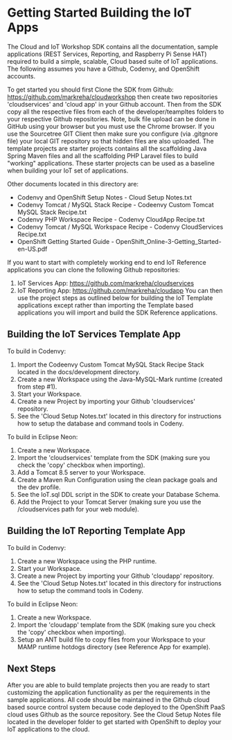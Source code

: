 **Getting Started Building the IoT Apps**
==================
The Cloud and IoT Workshop SDK contains all the documentation, sample applications (REST Services, Reporting, and Raspberry Pi Sense HAT) required to build a simple, scalable, Cloud based suite of IoT applications. The following assumes you have a Github, Codenvy, and OpenShift accounts.

To get started you should first Clone the SDK from Github: https://github.com/markreha/cloudworkshop then create two repositories 'cloudservices' and 'cloud app' in your Github account. Then from the SDK copy all the respective files from each of the developer/teampltes folders to your respective Github repositories. Note, bulk file upload can be done in GitHub using your browser but you must use the Chrome browser. If you use the Sourcetree GIT Client then make sure you configure (via .gitgnore file) your local GIT repository so that hidden files are also uploaded. The template projects are starter projects contains all the scaffolding Java Spring Maven files and all the scaffolding PHP Laravel files to build "working" applications. These starter projects can be used as a baseline when building your IoT set of applications.

Other documents located in this directory are:
* Codenvy and OpenShift Setup Notes - Cloud Setup Notes.txt
* Codenvy Tomcat / MySQL Stack Recipe - Codeenvy Custom Tomcat MySQL Stack Recipe.txt
* Codenvy PHP Workspace Recipe - Codenvy CloudApp Recipe.txt
* Codenvy Tomcat / MySQL Workspace Recipe - Codenvy CloudServices Recipe.txt
* OpenShift Getting Started Guide - OpenShift_Online-3-Getting_Started-en-US.pdf

If you want to start with completely working end to end IoT Reference applications you can clone the following Github repositories:
1) IoT Services App: https://github.com/markreha/cloudservices
2) IoT Reporting App: https://github.com/markreha/cloudapp
You can then use the project steps as outlined below for building the IoT Template applications except rather than importing the Template based applications you will import and build the SDK Reference applications.

Building the IoT Services Template App
--------
To build in Codenvy:
1. Import the Codeenvy Custom Tomcat MySQL Stack Recipe Stack located in the docs/development directory.
2. Create a new Workspace using the Java-MySQL-Mark runtime (created from step #1).
3. Start your Workspace.
4. Create a new Project by importing your Github 'cloudservices' repository.
5. See the 'Cloud Setup Notes.txt' located in this directory for instructions how to setup the database and command tools in Codeny.

To build in Eclipse Neon:
1. Create a new Workspace.
2. Import the 'cloudservices' template from the SDK (making sure you check the 'copy' checkbox when importing).
3. Add a Tomcat 8.5 server to your Workspace.
4. Create a Maven Run Configuration using the clean package goals and the dev profile.
5. See the IoT.sql DDL script in the SDK to create your Database Schema.
6. Add the Project to your Tomcat Server (making sure you use the /cloudservices path for your web module).

Building the IoT Reporting Template App
--------
To build in Codenvy:
1. Create a new Workspace using the PHP runtime.
3. Start your Workspace.
4. Create a new Project by importing your Github 'cloudapp'  repository.
5. See the 'Cloud Setup Notes.txt' located in this directory for instructions how to setup the command tools in Codeny.

To build in Eclipse Neon:
1. Create a new Workspace.
2. Import the 'cloudapp' template from the SDK (making sure you check the 'copy' checkbox when importing).
3. Setup an ANT build file to copy files from your Workspace to your MAMP runtime hotdogs directory (see Reference App for example).

Next Steps
--------
After you are able to build template projects then you are ready to start customizing the application functionality as per the requirements in the sample applications. All code should be maintained in the Github cloud based source control system because code deployed to the OpenShift PaaS cloud uses Github as the source repository. See the Cloud Setup Notes file located in the developer folder to get started with OpenShift to deploy your IoT applications to the cloud.
